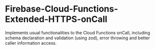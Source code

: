 # Firebase-Cloud-Functions-Extended-HTTPS-onCall

Implements usual functionalities to the Cloud Functions onCall, including schema declaration and validation (using zod), error throwing and better caller information access.
